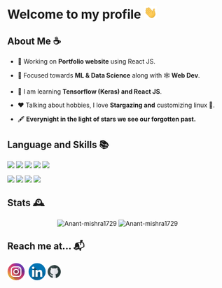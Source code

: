 <h1>Welcome to my profile <img src = "static/wave.gif" alt = "" width = "30"/> 
</h1>

<h2> About Me ☕</h2>

- 👷 Working on **Portfolio website** using React JS. 

- 🌱 Focused towards **ML & Data Science** along with 🕸️ **Web Dev**.

- 📖 I am learning **Tensorflow (Keras) and React JS**.

- ❤️ Talking about hobbies, I love **Stargazing and** customizing linux :penguin:.

- 🖋️ **Everynight in the light of stars we see our forgotten past.**


<!-- <br/> -->
<h2>Language and Skills 📚</h2>

![](https://img.shields.io/badge/Code-C++-informational?style=flat&logo=c%2B%2B&logoColor=white&color=38bcad)
![](https://img.shields.io/badge/Code-Python-informational?style=flat&logo=python&logoColor=white&color=38bcad)
![](https://img.shields.io/badge/Code-Javascript-informational?style=flat&logo=javascript&logoColor=white&color=38bcad)
![](https://img.shields.io/badge/Code-HTML5-informational?style=flat&logo=html5&logoColor=white&color=38bcad)
![](https://img.shields.io/badge/Code-CSS3-informational?style=flat&logo=css3&logoColor=white&color=38bcad)

![](https://img.shields.io/badge/Code-React-informational?style=flat&logo=react&logoColor=white&color=33afa1)
![](https://img.shields.io/badge/Code-MongoDB-informational?style=flat&logo=mongodb&logoColor=white&color=38bcad)
![](https://img.shields.io/badge/Code-SkLearn-informational?style=flat&logo=scikit-learn&logoColor=white&color=38bcad)
![](https://img.shields.io/badge/Code-Tensorflow-informational?style=flat&logo=tensorflow&logoColor=white&color=38bcad)

<h2> Stats 🕰️</h2>
<!-- <img src = "https://activity-graph.herokuapp.com/graph?username=Anant-mishra1729&theme=&custom_title=Contribution%20Timeline&hide_border=true&radius=16" alt = "Contribution graph"/> -->

<p align = "center">
<img src="https://github-readme-stats.vercel.app/api?username=Anant-mishra1729&show_icons=true&theme=tokyonight&hide_border=true" alt="Anant-mishra1729" width = "49%"/>
<img src="https://github-readme-streak-stats.herokuapp.com?user=Anant-mishra1729&theme=tokyonight&hide_border=true&date_format=M%20j%5B%2C%20Y%5D" alt="Anant-mishra1729" width = "49%"/>
</p>

<h2>Reach me at... 📬</h2>
<div align ="left">
<a  href="https://instagram.com/anantmishra58" target="blank"><img align="center" src="static/instagram.png" alt="anantmishra58" height="40" width="40" /></a>&nbsp;
<a href="https://www.linkedin.com/in/anant-mishra-886912212" target="blank"><img align="center" src="static/linkedin.png" alt="amishra1729" height="40" width="40" /></a>
<a href="https://github.com/Anant-mishra1729" target="blank"><img align="center" src="static/github.png" alt="amishra1729" height="30" width="30" /></a>
<!-- <img src = "https://komarev.com/ghpvc/?username=Anant-mishra1729&color=blueviolet" align = "right" height = 25>  -->
</div>

<!--  Credits -->
<!--  Icons -->
<!--  <a href="https://www.flaticon.com/free-icons/instagram" title="instagram icons">Instagram icons created by Freepik - Flaticon</a> -->
<!--  <a href="https://www.flaticon.com/free-icons/github" title="instagram icons">Instagram icons created by Freepik - Flaticon</a> -->
<!--  <a href="https://www.flaticon.com/free-icons/linkedln" title="instagram icons">Instagram icons created by Freepik - Flaticon</a> -->
